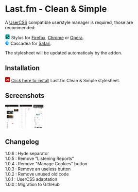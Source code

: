 # Last.fm - Clean & Simple

A [UserCSS](https://github.com/openstyles/stylus/wiki/UserCSS) compatible userstyle manager is required, those are recommended:

![Stylus](/images/Stylus.png) Stylus for [Firefox](https://addons.mozilla.org/en-US/firefox/addon/styl-us/), [Chrome](https://chrome.google.com/webstore/detail/stylus/clngdbkpkpeebahjckkjfobafhncgmne) or [Opera](https://addons.opera.com/en-gb/extensions/details/stylus/).<br>
![Cascadea](/images/Cascadea.png) Cascadea for [Safari](https://cascadea.app/).

The stylesheet will be updated automaticaly by the addon.<br>

## Installation

[![Install](/images/last.fm.png)](https://raw.githubusercontent.com/Chafouinerie/Lastfm-cleansimple/main/lastfm-cleansimple.user.css) [Click here to install](https://raw.githubusercontent.com/Chafouinerie/Lastfm-cleansimple/main/lastfm-cleansimple.user.css) Last.fm Clean & Simple stylesheet.


## Screenshots

<img align="center" src="https://github.com/Chafouinerie/Lastfm-cleansimple/blob/main/images//LastfmScreenshot1.png" height="80" title="Click to enlarge"></img>
<img align="center" src="https://github.com/Chafouinerie/Lastfm-cleansimple/blob/main/images/LastfmScreenshot2.png" height="80" title="Click to enlarge"></img>
<img align="center" src="https://github.com/Chafouinerie/Lastfm-cleansimple/blob/main/images//LastfmScreenshot3.png" height="80" title="Click to enlarge"></img>
<br>

## Changelog

1.0.6 : Hyde separator<br>
1.0.5 : Remove "Listening Reports"<br>
1.0.4 : Remove "Manage Cookies" button<br>
1.0.3 : Remove an useless button<br>
1.0.2 : Remove unused old code<br>
1.0.1 : UserCSS adaptation<br>
1.0.0 : Migration to GithHub<br>

